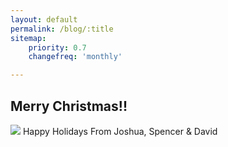 ```yaml
---
layout: default
permalink: /blog/:title
sitemap:
    priority: 0.7
    changefreq: 'monthly'

---
```


## Merry Christmas!! ##

<img src="http://kaurov.com/wordpress/wp-content/uploads/2014/01/nsd83fbu83h273ghajsj21.gif"/>
Happy Holidays From Joshua, Spencer & David